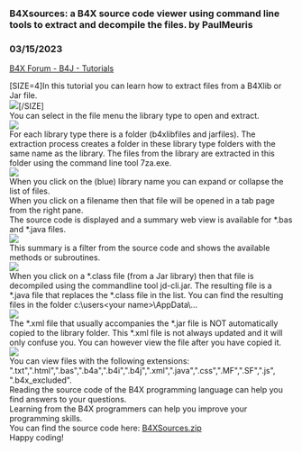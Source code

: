 ### B4Xsources: a B4X source code viewer using command line tools to extract and decompile the files. by PaulMeuris
### 03/15/2023
[B4X Forum - B4J - Tutorials](https://www.b4x.com/android/forum/threads/146813/)

[SIZE=4]In this tutorial you can learn how to extract files from a B4Xlib or Jar file.  
![](https://www.b4x.com/android/forum/attachments/140287)[/SIZE]  
You can select in the file menu the library type to open and extract.  
![](https://www.b4x.com/android/forum/attachments/140288)  
For each library type there is a folder (b4xlibfiles and jarfiles). The extraction process creates a folder in these library type folders with the same name as the library. The files from the library are extracted in this folder using the command line tool 7za.exe.  
![](https://www.b4x.com/android/forum/attachments/140289)  
When you click on the (blue) library name you can expand or collapse the list of files.  
When you click on a filename then that file will be opened in a tab page from the right pane.  
The source code is displayed and a summary web view is available for \*.bas and \*.java files.  
![](https://www.b4x.com/android/forum/attachments/140290)  
This summary is a filter from the source code and shows the available methods or subroutines.  
![](https://www.b4x.com/android/forum/attachments/140291)  
When you click on a \*.class file (from a Jar library) then that file is decompiled using the commandline tool jd-cli.jar. The resulting file is a \*.java file that replaces the \*.class file in the list. You can find the resulting files in the folder c:\users\<your name>\AppData\…  
![](https://www.b4x.com/android/forum/attachments/140292)  
The \*.xml file that usually accompanies the \*.jar file is NOT automatically copied to the library folder. This \*.xml file is not always updated and it will only confuse you. You can however view the file after you have copied it.  
![](https://www.b4x.com/android/forum/attachments/140293)  
You can view files with the following extensions:  
".txt",".html",".bas",".b4a",".b4i",".b4j",".xml",".java",".css",".MF",".SF",".js",  
".b4x\_excluded".  
Reading the source code of the B4X programming language can help you find answers to your questions.  
Learning from the B4X programmers can help you improve your programming skills.  
You can find the source code here: [B4XSources.zip](https://cursustekst.be/vw/afb/b4a/B4XSources.zip)  
Happy coding!